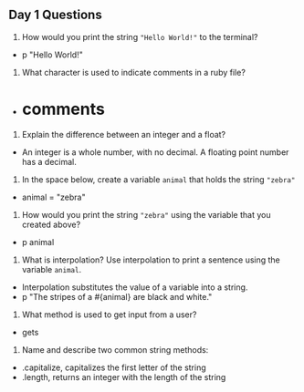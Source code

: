 ## Day 1 Questions

1. How would you print the string `"Hello World!"` to the terminal?
  - p "Hello World!"

1. What character is used to indicate comments in a ruby file?
  - # comments

1. Explain the difference between an integer and a float?
  - An integer is a whole number, with no decimal. A floating point number has a decimal.

1. In the space below, create a variable `animal` that holds the string `"zebra"`
  - animal = "zebra"

1. How would you print the string `"zebra"` using the variable that you created above?
  - p animal

1. What is interpolation? Use interpolation to print a sentence using the variable `animal`.
  - Interpolation substitutes the value of a variable into a string.
  - p "The stripes of a #{animal} are black and white."

1. What method is used to get input from a user?
  - gets

1. Name and describe two common string methods:
  - .capitalize, capitalizes the first letter of the string
  - .length, returns an integer with the length of the string
